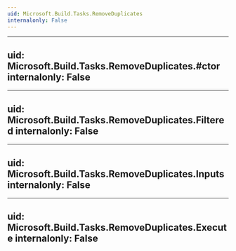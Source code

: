 ```yaml
---
uid: Microsoft.Build.Tasks.RemoveDuplicates
internalonly: False
---
```


---
uid: Microsoft.Build.Tasks.RemoveDuplicates.#ctor
internalonly: False
---

---
uid: Microsoft.Build.Tasks.RemoveDuplicates.Filtered
internalonly: False
---

---
uid: Microsoft.Build.Tasks.RemoveDuplicates.Inputs
internalonly: False
---

---
uid: Microsoft.Build.Tasks.RemoveDuplicates.Execute
internalonly: False
---
